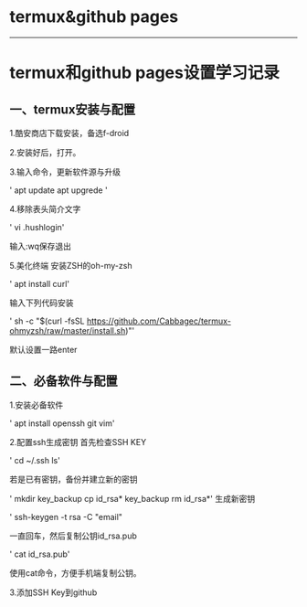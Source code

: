 # termux&github pages

--------
# termux和github pages设置学习记录

## 一、termux安装与配置

1.酷安商店下载安装，备选f-droid

2.安装好后，打开。

3.输入命令，更新软件源与升级

' 	apt update
	apt upgrede '

4.移除表头简介文字

'	vi .hushlogin'

输入:wq保存退出

5.美化终端
安装ZSH的oh-my-zsh

'	apt install curl'

输入下列代码安装

'	sh -c "$(curl -fsSL https://github.com/Cabbagec/termux-ohmyzsh/raw/master/install.sh)"'

默认设置一路enter

## 二、必备软件与配置

1.安装必备软件

'	apt install openssh git vim'

2.配置ssh生成密钥
首先检查SSH KEY

'	cd ~/.ssh
	ls'

若是已有密钥，备份并建立新的密钥

'	mkdir key_backup
	cp id_rsa* key_backup
	rm id_rsa*'
生成新密钥

'	ssh-keygen -t rsa -C "email"

一直回车，然后复制公钥id\_rsa.pub

'	cat id_rsa.pub'

使用cat命令，方便手机端复制公钥。

3.添加SSH Key到github


